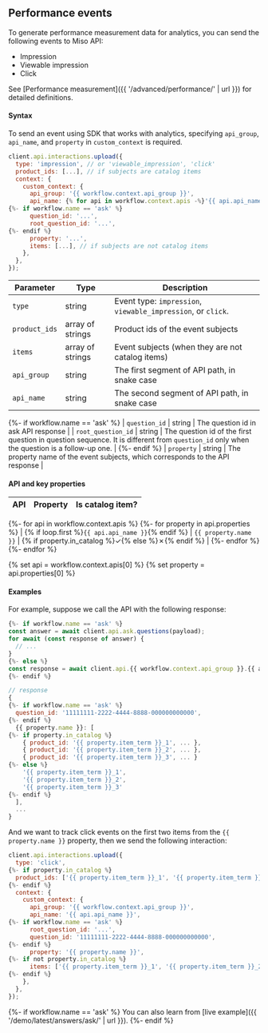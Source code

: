 ## Performance events

To generate performance measurement data for analytics, you can send the following events to Miso API:

* Impression
* Viewable impression
* Click

See [Performance measurement]({{ '/advanced/performance/' | url }}) for detailed definitions.

#### Syntax

To send an event using SDK that works with analytics, specifying `api_group`, `api_name`, and `property` in `custom_context` is required.

```js
client.api.interactions.upload({
  type: 'impression', // or 'viewable_impression', 'click'
  product_ids: [...], // if subjects are catalog items
  context: {
    custom_context: {
      api_group: '{{ workflow.context.api_group }}',
      api_name: {% for api in workflow.context.apis -%}'{{ api.api_name }}'{{ ', ' if not loop.last or loop.first }}{{ '// or ' if loop.first and not loop.last }}{%- endfor %}
{%- if workflow.name == 'ask' %}
      question_id: '...',
      root_question_id: '...',
{%- endif %}
      property: '...',
      items: [...], // if subjects are not catalog items
    },
  },
});
```

| Parameter | Type | Description |
| --- | --- | --- |
| `type` | string | Event type: `impression`, `viewable_impression`, or `click`. |
| `product_ids` | array of strings | Product ids of the event subjects |
| `items` | array of strings | Event subjects (when they are not catalog items) |
| `api_group` | string | The first segment of API path, in snake case |
| `api_name` | string | The second segment of API path, in snake case |
{%- if workflow.name == 'ask' %}
| `question_id` | string | The question id in ask API response |
| `root_question_id` | string | The question id of the first question in question sequence. It is different from `question_id` only when the question is a follow-up one. |
{%- endif %}
| `property` | string | The property name of the event subjects, which corresponds to the API response |

#### API and key properties

| API | Property | Is catalog item? |
| --- | --- | --- |
{%- for api in workflow.context.apis %}
{%- for property in api.properties %}
| {% if loop.first %}`{{ api.api_name }}`{% endif %} | `{{ property.name }}` | {% if property.in_catalog %}✓{% else %}✗{% endif %} |
{%- endfor %}
{%- endfor %}

{% set api = workflow.context.apis[0] %}
{% set property = api.properties[0] %}

#### Examples

For example, suppose we call the API with the following response:

```js
{%- if workflow.name == 'ask' %}
const answer = await client.api.ask.questions(payload);
for await (const response of answer) {
  // ...
}
{%- else %}
const response = await client.api.{{ workflow.context.api_group }}.{{ api.api_name_camel_case }}(payload);
{%- endif %}

// response
{
{%- if workflow.name == 'ask' %}
  question_id: '11111111-2222-4444-8888-000000000000',
{%- endif %}
  {{ property.name }}: [
{%- if property.in_catalog %}
    { product_id: '{{ property.item_term }}_1', ... },
    { product_id: '{{ property.item_term }}_2', ... },
    { product_id: '{{ property.item_term }}_3', ... }
{%- else %}
    '{{ property.item_term }}_1',
    '{{ property.item_term }}_2',
    '{{ property.item_term }}_3'
{%- endif %}
  ],
  ...
}
```

And we want to track click events on the first two items from the `{{ property.name }}` property, then we send the following interaction:

```js
client.api.interactions.upload({
  type: 'click',
{%- if property.in_catalog %}
  product_ids: ['{{ property.item_term }}_1', '{{ property.item_term }}_2'],
{%- endif %}
  context: {
    custom_context: {
      api_group: '{{ workflow.context.api_group }}',
      api_name: '{{ api.api_name }}',
{%- if workflow.name == 'ask' %}
      root_question_id: '...',
      question_id: '11111111-2222-4444-8888-000000000000',
{%- endif %}
      property: '{{ property.name }}',
{%- if not property.in_catalog %}
      items: ['{{ property.item_term }}_1', '{{ property.item_term }}_2'],
{%- endif %}
    },
  },
});
```

{%- if workflow.name == 'ask' %}
You can also learn from [live example]({{ '/demo/latest/answers/ask/' | url }}).
{%- endif %}
